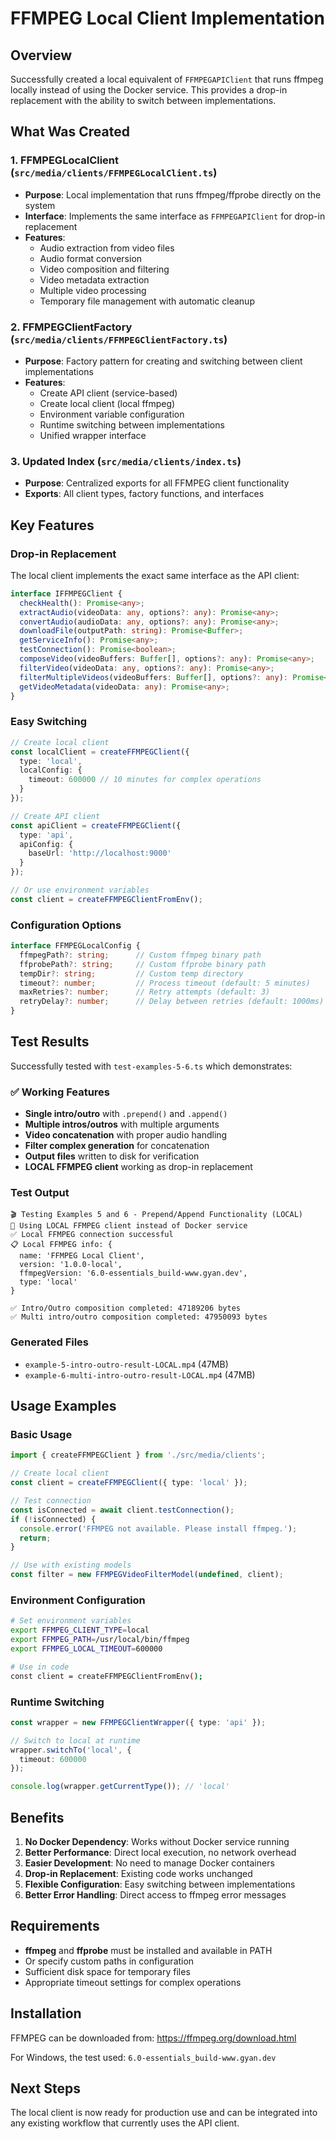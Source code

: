 # FFMPEG Local Client Implementation

## Overview

Successfully created a local equivalent of `FFMPEGAPIClient` that runs ffmpeg locally instead of using the Docker service. This provides a drop-in replacement with the ability to switch between implementations.

## What Was Created

### 1. FFMPEGLocalClient (`src/media/clients/FFMPEGLocalClient.ts`)
- **Purpose**: Local implementation that runs ffmpeg/ffprobe directly on the system
- **Interface**: Implements the same interface as `FFMPEGAPIClient` for drop-in replacement
- **Features**:
  - Audio extraction from video files
  - Audio format conversion
  - Video composition and filtering
  - Video metadata extraction
  - Multiple video processing
  - Temporary file management with automatic cleanup

### 2. FFMPEGClientFactory (`src/media/clients/FFMPEGClientFactory.ts`)
- **Purpose**: Factory pattern for creating and switching between client implementations
- **Features**:
  - Create API client (service-based)
  - Create local client (local ffmpeg)
  - Environment variable configuration
  - Runtime switching between implementations
  - Unified wrapper interface

### 3. Updated Index (`src/media/clients/index.ts`)
- **Purpose**: Centralized exports for all FFMPEG client functionality
- **Exports**: All client types, factory functions, and interfaces

## Key Features

### Drop-in Replacement
The local client implements the exact same interface as the API client:
```typescript
interface IFFMPEGClient {
  checkHealth(): Promise<any>;
  extractAudio(videoData: any, options?: any): Promise<any>;
  convertAudio(audioData: any, options?: any): Promise<any>;
  downloadFile(outputPath: string): Promise<Buffer>;
  getServiceInfo(): Promise<any>;
  testConnection(): Promise<boolean>;
  composeVideo(videoBuffers: Buffer[], options?: any): Promise<any>;
  filterVideo(videoData: any, options?: any): Promise<any>;
  filterMultipleVideos(videoBuffers: Buffer[], options?: any): Promise<any>;
  getVideoMetadata(videoData: any): Promise<any>;
}
```

### Easy Switching
```typescript
// Create local client
const localClient = createFFMPEGClient({
  type: 'local',
  localConfig: {
    timeout: 600000 // 10 minutes for complex operations
  }
});

// Create API client
const apiClient = createFFMPEGClient({
  type: 'api',
  apiConfig: {
    baseUrl: 'http://localhost:9000'
  }
});

// Or use environment variables
const client = createFFMPEGClientFromEnv();
```

### Configuration Options
```typescript
interface FFMPEGLocalConfig {
  ffmpegPath?: string;      // Custom ffmpeg binary path
  ffprobePath?: string;     // Custom ffprobe binary path
  tempDir?: string;         // Custom temp directory
  timeout?: number;         // Process timeout (default: 5 minutes)
  maxRetries?: number;      // Retry attempts (default: 3)
  retryDelay?: number;      // Delay between retries (default: 1000ms)
}
```

## Test Results

Successfully tested with `test-examples-5-6.ts` which demonstrates:

### ✅ Working Features
- **Single intro/outro** with `.prepend()` and `.append()`
- **Multiple intros/outros** with multiple arguments
- **Video concatenation** with proper audio handling
- **Filter complex generation** for concatenation
- **Output files** written to disk for verification
- **LOCAL FFMPEG client** working as drop-in replacement

### Test Output
```
🎬 Testing Examples 5 and 6 - Prepend/Append Functionality (LOCAL)
🔧 Using LOCAL FFMPEG client instead of Docker service
✅ Local FFMPEG connection successful
📋 Local FFMPEG info: {
  name: 'FFMPEG Local Client',
  version: '1.0.0-local',
  ffmpegVersion: '6.0-essentials_build-www.gyan.dev',
  type: 'local'
}

✅ Intro/Outro composition completed: 47189206 bytes
✅ Multi intro/outro composition completed: 47950093 bytes
```

### Generated Files
- `example-5-intro-outro-result-LOCAL.mp4` (47MB)
- `example-6-multi-intro-outro-result-LOCAL.mp4` (47MB)

## Usage Examples

### Basic Usage
```typescript
import { createFFMPEGClient } from './src/media/clients';

// Create local client
const client = createFFMPEGClient({ type: 'local' });

// Test connection
const isConnected = await client.testConnection();
if (!isConnected) {
  console.error('FFMPEG not available. Please install ffmpeg.');
  return;
}

// Use with existing models
const filter = new FFMPEGVideoFilterModel(undefined, client);
```

### Environment Configuration
```bash
# Set environment variables
export FFMPEG_CLIENT_TYPE=local
export FFMPEG_PATH=/usr/local/bin/ffmpeg
export FFMPEG_LOCAL_TIMEOUT=600000

# Use in code
const client = createFFMPEGClientFromEnv();
```

### Runtime Switching
```typescript
const wrapper = new FFMPEGClientWrapper({ type: 'api' });

// Switch to local at runtime
wrapper.switchTo('local', {
  timeout: 600000
});

console.log(wrapper.getCurrentType()); // 'local'
```

## Benefits

1. **No Docker Dependency**: Works without Docker service running
2. **Better Performance**: Direct local execution, no network overhead
3. **Easier Development**: No need to manage Docker containers
4. **Drop-in Replacement**: Existing code works unchanged
5. **Flexible Configuration**: Easy switching between implementations
6. **Better Error Handling**: Direct access to ffmpeg error messages

## Requirements

- **ffmpeg** and **ffprobe** must be installed and available in PATH
- Or specify custom paths in configuration
- Sufficient disk space for temporary files
- Appropriate timeout settings for complex operations

## Installation

FFMPEG can be downloaded from: https://ffmpeg.org/download.html

For Windows, the test used: `6.0-essentials_build-www.gyan.dev`

## Next Steps

The local client is now ready for production use and can be integrated into any existing workflow that currently uses the API client.
